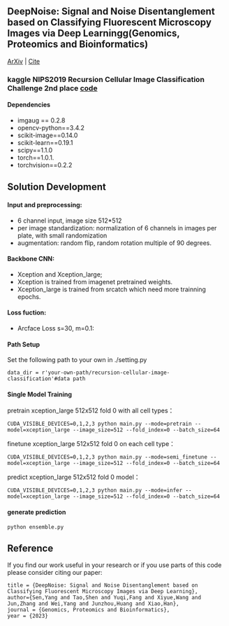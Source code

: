 ## DeepNoise: Signal and Noise Disentanglement based on Classifying Fluorescent Microscopy Images via Deep Learningg(Genomics, Proteomics and Bioinformatics)

[ArXiv](https://arxiv.org/abs/2209.05772) | [Cite](#reference) 

### kaggle NIPS2019 Recursion Cellular Image Classification Challenge 2nd place [code](https://www.kaggle.com/c/recursion-cellular-image-classification)

#### Dependencies
- imgaug == 0.2.8
- opencv-python==3.4.2
- scikit-image==0.14.0
- scikit-learn==0.19.1
- scipy==1.1.0
- torch==1.0.1.
- torchvision==0.2.2

## Solution Development

#### Input and preprocessing:
- 6 channel input, image size 512*512
- per image standardization: normalization of 6 channels in images per plate, with small randomization
- augmentation: random flip, random rotation multiple of 90 degrees.

#### Backbone CNN:
- Xception and Xception_large;
- Xception is trained from imagenet pretrained weights.
- Xception_large is trained from srcatch which need more trainning epochs.

#### Loss fuction:
- Arcface Loss s=30, m=0.1: 


#### Path Setup
Set the following path to your own in ./setting.py
```
data_dir = r'your-own-path/recursion-cellular-image-classification'#data path
```

#### Single Model Training
pretrain xception_large 512x512 fold 0 with all cell types：
```
CUDA_VISIBLE_DEVICES=0,1,2,3 python main.py --mode=pretrain --model=xception_large --image_size=512 --fold_index=0 --batch_size=64
```

finetune xception_large 512x512 fold 0 on each cell type：
```
CUDA_VISIBLE_DEVICES=0,1,2,3 python main.py --mode=semi_finetune --model=xception_large --image_size=512 --fold_index=0 --batch_size=64
```

predict xception_large 512x512 fold 0 model：
```
CUDA_VISIBLE_DEVICES=0,1,2,3 python main.py --mode=infer --model=xception_large --image_size=512 --fold_index=0 --batch_size=64
```

#### generate prediction

```
python ensemble.py
```

## Reference
If you find our work useful in your research or if you use parts of this code please consider citing our paper:

```@article{WANG2021102785,
title = {DeepNoise: Signal and Noise Disentanglement based on Classifying Fluorescent Microscopy Images via Deep Learning},
author={Sen,Yang and Tao,Shen and Yuqi,Fang and Xiyue,Wang and Jun,Zhang and Wei,Yang and Junzhou,Huang and Xiao,Han},
journal = {Genomics, Proteomics and Bioinformatics},  
year = {2023}  
```




















